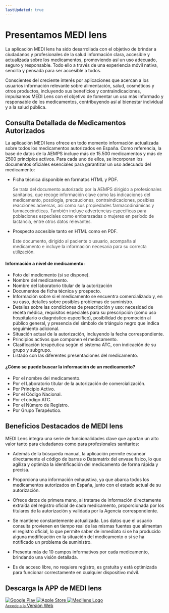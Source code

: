 ```yaml
---
lastUpdated: true
---
```


# Presentamos <span class="logo-colored">MEDI lens</span>

La aplicación <span class="logo-colored">MEDI lens</span> ha sido desarrollada con el objetivo de brindar a ciudadanos y profesionales de la salud información clara, accesible y actualizada sobre los medicamentos, promoviendo así un uso adecuado, seguro y responsable. Todo ello a través de una experiencia móvil nativa, sencilla y pensada para ser accesible a todos.

Conscientes del creciente interés por aplicaciones que acercan a los usuarios información relevante sobre alimentación, salud, cosméticos y otros productos, incluyendo sus beneficios y contraindicaciones, impulsamos MEDI Lens con el objetivo de fomentar un uso más informado y responsable de los medicamentos, contribuyendo así al bienestar individual y a la salud pública.


## Consulta Detallada de Medicamentos Autorizados

La aplicación <span class="logo-colored">MEDI lens</span> ofrece en todo momento información actualizada sobre todos los medicamentos autorizados en España. Como referencia, la base de datos de la AEMPS incluye más de 15.500 medicamentos y más de 2500 principios activos. Para cada uno de ellos, se incorporan los documentos oficiales esenciales para garantizar un uso adecuado del medicamento:

- Ficha técnica disponible en formatos HTML y PDF.

    <span style="font-weight: 300">Se trata del documento autorizado por la AEMPS dirigido a profesionales sanitarios, que recoge información clave como las indicaciones del medicamento, posología, precauciones, contraindicaciones, posibles reacciones adversas, así como sus propiedades farmacodinámicas y farmacocinéticas. También incluye advertencias específicas para poblaciones especiales como embarazadas o mujeres en período de lactancia, entre otros datos relevantes.</span>

- Prospecto accesible tanto en HTML como en PDF.

    <span style="font-weight: 300">Este documento, dirigido al paciente o usuario, acompaña al medicamento e incluye la información necesaria para su correcta utilización.</span>


#### Información a nivel de medicamento:

- Foto del medicmento (si se dispone).
- Nombre del medicamento.
- Nombre del laboratorio titular de la autorización
- Documentos de ficha técnica y prospecto.
- Información sobre si el medicamento se encuentra comercializado y, en su caso, detalles sobre posibles problemas de suministro.
- Detalles sobre las condiciones de prescripción y uso: necesidad de receta médica, requisitos especiales para su prescripción (como uso hospitalario o diagnóstico específico), posibilidad de promoción al público general, y presencia del símbolo de triángulo negro que indica seguimiento adicional.
- Situación actual de la autorización, incluyendo la fecha correspondiente.
- Principios activos que componen el medicamento.
- Clasificación terapéutica según el sistema ATC, con indicación de su grupo y subgrupo.
- Listado con las diferentes presentaciones del medicamento.

<!-- #### Información a nivel de las presentaciones de cada medicamento:
- Nombre de las presentaciones.
- Código nacional.
- Fecha de la última modificación del estado de autorización.
-->

<!-- #### Otra Información:
- Búsqueda por descripción clínica (principio activo, forma farmacéutica, dosis o código ATC).

- Listado de los medicamentos no sustituibles por el farmacéutico (medicamentos biológicos, con principios activos de estrecho margen terapéutico, de especial control médico, o del aparato respiratorio de administración por vía inhalatoria).
 -->

#### ¿Cómo se puede buscar la información de un medicamento?

- Por el nombre del medicamento.
- Por el Laboratorio titular de la autorización de comercialización.
- Por Principio Activo.
- Por el Código Nacional.
- Por el código ATC.
- Por el Número de Registro.
- Por Grupo Terapéutico.


## Beneficios Destacados de MEDI lens

MEDI Lens integra una serie de funcionalidades clave que aportan un alto valor tanto para ciudadanos como para profesionales sanitarios:

- Además de la búsqueda manual, la aplicación permite escanear directamente el código de barras o Datamatrix del envase físico, lo que agiliza y optimiza la identificación del medicamento de forma rápida y precisa.

- Proporciona una información exhaustiva, ya que abarca todos los medicamentos autorizados en España, junto con el estado actual de su autorización.

- Ofrece datos de primera mano, al tratarse de información directamente extraída del registro oficial de cada medicamento, proporcionada por los titulares de la autorización y validada por la Agencia correspondiente.

- Se mantiene constantemente actualizada. Los datos que el usuario consulta provienen en tiempo real de las mismas fuentes que alimentan el registro oficial, lo que permite saber de inmediato si se ha producido alguna modificación en la situación del medicamento o si se ha notificado un problema de suministro.

- Presenta más de 10 campos informativos por cada medicamento, brindando una visión detallada.

- Es de acceso libre, no requiere registro, es gratuita y está optimizada para funcionar correctamente en cualquier dispositivo móvil.


## Descarga la APP de <span class="logo-colored">MEDI lens</span>

<div class="custom-hero-actions">
    <a href="#">
        <img src="/assets/img/medilens-google-play.png" alt="Google Play" />
    </a>
    <a href="#">
        <img src="/assets/img/medilens-apple-store-wht.svg" alt="Apple Store" />
    </a>
    <a class="app-web no-icon" href="https://app.medilens.es">
        <img src="/assets/icons/ml-icon-bxd.svg" alt="Medilens Logo" />
        <div>
            <small>Accede a la</small>
            <span>Versión Web</span>
        </div>
    </a>
</div>